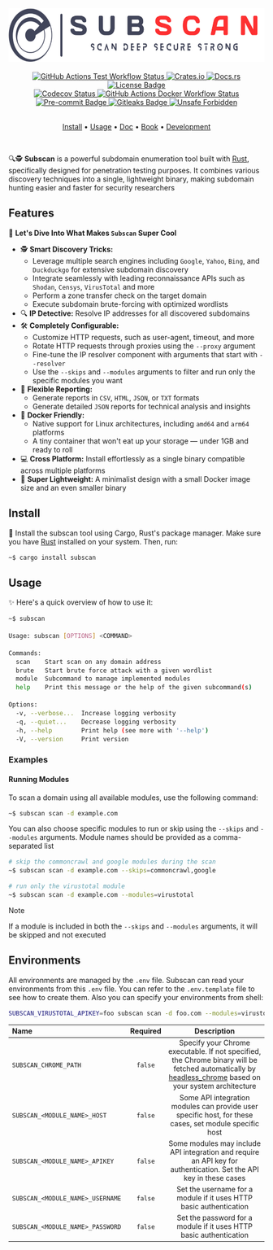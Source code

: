 <!-- markdownlint-disable MD033 MD041 -->
<div align="center">
  <picture>
    <source media="(prefers-color-scheme: dark)" srcset="https://github.com/eredotpkfr/subscan/blob/main/assets/logo-light.png?raw=true">
    <img alt="Subscan Logo" height="105px" src="https://github.com/eredotpkfr/subscan/blob/main/assets/logo-dark.png?raw=true">
  </picture>
</div>
<br>
<div align="center">
  <a href="https://github.com/eredotpkfr/subscan/actions/workflows/tests.yml">
    <picture>
      <source media="(prefers-color-scheme: dark)" srcset="https://img.shields.io/github/actions/workflow/status/eredotpkfr/subscan/tests.yml?label=test&logo=Github&labelColor=ff3030&color=e6e6e6">
      <img alt="GitHub Actions Test Workflow Status" src="https://img.shields.io/github/actions/workflow/status/eredotpkfr/subscan/tests.yml?label=test&logo=Github&labelColor=42445a&color=e6e6e6">
    </picture>
  </a>

  <a href="https://crates.io/crates/subscan">
    <picture>
      <source media="(prefers-color-scheme: dark)" srcset="https://img.shields.io/crates/v/subscan?logoColor=white&color=e6e6e6&labelColor=ff3030">
      <img alt="Crates.io" src="https://img.shields.io/crates/v/subscan?labelColor=42445a&color=e6e6e6">
    </picture>
  </a>

  <a href="https://docs.rs/subscan/latest/subscan/">
    <picture>
      <source media="(prefers-color-scheme: dark)" srcset="https://img.shields.io/docsrs/subscan?logoColor=white&color=e6e6e6&labelColor=ff3030">
      <img alt="Docs.rs" src="https://img.shields.io/docsrs/subscan?labelColor=42445a&color=e6e6e6">
    </picture>
  </a>

  <a href="https://github.com/eredotpkfr/subscan/blob/main/LICENSE">
    <picture>
      <source media="(prefers-color-scheme: dark)" srcset="https://img.shields.io/github/license/eredotpkfr/subscan?labelColor=ff3030&color=e6e6e6">
      <img alt="License Badge" src="https://img.shields.io/github/license/eredotpkfr/subscan?labelColor=42445a&color=e6e6e6">
    </picture>
  </a>
</div>
<div align="center">
  <a href="https://app.codecov.io/gh/eredotpkfr/subscan">
    <picture>
      <source media="(prefers-color-scheme: dark)" srcset="https://img.shields.io/codecov/c/gh/eredotpkfr/subscan?labelColor=ff3030&color=e6e6e6&logo=codecov&logoColor=white">
      <img alt="Codecov Status" src="https://img.shields.io/codecov/c/gh/eredotpkfr/subscan?labelColor=42445a&color=e6e6e6&logo=codecov&logoColor=white">
    </picture>
  </a>

  <a href="https://github.com/eredotpkfr/subscan/actions/workflows/docker.yml">
    <picture>
      <source media="(prefers-color-scheme: dark)" srcset="https://img.shields.io/github/actions/workflow/status/eredotpkfr/subscan/docker.yml?label=docker&logo=Docker&labelColor=ff3030&color=e6e6e6&logoColor=white">
      <img alt="GitHub Actions Docker Workflow Status" src="https://img.shields.io/github/actions/workflow/status/eredotpkfr/subscan/docker.yml?label=docker&logo=Docker&labelColor=42445a&color=e6e6e6&logoColor=white">
    </picture>
  </a>
</div>
<div align="center">
  <a href="https://pre-commit.com/">
    <picture>
      <source media="(prefers-color-scheme: dark)" srcset="https://img.shields.io/badge/pre--commit-enabled-brightgreen?logo=pre-commit&logoColor=white&color=e6e6e6&labelColor=ff3030">
      <img alt="Pre-commit Badge" src="https://img.shields.io/badge/pre--commit-enabled-brightgreen?logo=pre-commit&logoColor=white&color=e6e6e6&labelColor=42445a">
    </picture>
  </a>

  <a href="https://gitleaks.io/">
    <picture>
      <source media="(prefers-color-scheme: dark)" srcset="https://img.shields.io/badge/protected%20by-gitleaks-blue?color=e6e6e6&labelColor=ff3030">
      <img alt="Gitleaks Badge" src="https://img.shields.io/badge/protected%20by-gitleaks-blue?color=e6e6e6&labelColor=42445a">
    </picture>
  </a>

  <a href="https://github.com/rust-secure-code/safety-dance/">
    <picture>
      <source media="(prefers-color-scheme: dark)" srcset="https://img.shields.io/badge/unsafe-forbidden-success.svg?color=e6e6e6&labelColor=ff3030">
      <img alt="Unsafe Forbidden" src="https://img.shields.io/badge/unsafe-forbidden-success.svg?color=e6e6e6&labelColor=42445a">
    </picture>
  </a>
</div>
<br>
<p align="center">
  <a href="https://github.com/eredotpkfr/subscan?tab=readme-ov-file#install">Install</a> •
  <a href="https://github.com/eredotpkfr/subscan?tab=readme-ov-file#usage">Usage</a> •
  <a href="https://docs.rs/subscan/latest/subscan/">Doc</a> •
  <a href="https://erdoganyoksul.com/subscan/">Book</a> •
  <a href="#">Development</a>
</p>
<br>
<!-- markdownlint-enable MD033 MD041 -->

🔍🕵️ **Subscan** is a powerful subdomain enumeration tool built with [Rust](https://www.rust-lang.org/), specifically designed for penetration testing purposes. It combines various discovery techniques into a single, lightweight binary, making subdomain hunting easier and faster for security researchers

<!-- markdownlint-disable MD007 -->
## Features

🎯 **Let's Dive Into What Makes `Subscan` Super Cool**

- 🕵️ **Smart Discovery Tricks:**
   - Leverage multiple search engines including `Google`, `Yahoo`, `Bing`, and `Duckduckgo` for extensive subdomain discovery
   - Integrate seamlessly with leading reconnaissance APIs such as `Shodan`, `Censys`, `VirusTotal` and more
   - Perform a zone transfer check on the target domain
   - Execute subdomain brute-forcing with optimized wordlists
- 🔍 **IP Detective:** Resolve IP addresses for all discovered subdomains
- 🛠️ **Completely Configurable:**
   - Customize HTTP requests, such as user-agent, timeout, and more
   - Rotate HTTP requests through proxies using the `--proxy` argument
   - Fine-tune the IP resolver component with arguments that start with `--resolver`
   - Use the `--skips` and `--modules` arguments to filter and run only the specific modules you want
- 📎 **Flexible Reporting:**
   - Generate reports in `CSV`, `HTML`, `JSON`, or `TXT` formats
   - Generate detailed `JSON` reports for technical analysis and insights
- 🐳 **Docker Friendly:**
   - Native support for Linux architectures, including `amd64` and `arm64` platforms
   - A tiny container that won't eat up your storage — under 1GB and ready to roll
- 💻 **Cross Platform:** Install effortlessly as a single binary compatible across multiple platforms
- 🚀 **Super Lightweight:** A minimalist design with a small Docker image size and an even smaller binary

<!-- markdownlint-enable MD007 -->

## Install

🦀 Install the subscan tool using Cargo, Rust's package manager. Make sure you have [Rust](https://www.rust-lang.org/) installed on your system. Then, run:

```bash
~$ cargo install subscan
```

## Usage

✨ Here's a quick overview of how to use it:

```bash
~$ subscan

Usage: subscan [OPTIONS] <COMMAND>

Commands:
  scan    Start scan on any domain address
  brute   Start brute force attack with a given wordlist
  module  Subcommand to manage implemented modules
  help    Print this message or the help of the given subcommand(s)

Options:
  -v, --verbose...  Increase logging verbosity
  -q, --quiet...    Decrease logging verbosity
  -h, --help        Print help (see more with '--help')
  -V, --version     Print version
```

### Examples

#### Running Modules

To scan a domain using all available modules, use the following command:

```bash
~$ subscan scan -d example.com
```

You can also choose specific modules to run or skip using the `--skips` and `--modules` arguments. Module names should be provided as a comma-separated list

```bash
# skip the commoncrawl and google modules during the scan
~$ subscan scan -d example.com --skips=commoncrawl,google
```

```bash
# run only the virustotal module
~$ subscan scan -d example.com --modules=virustotal
```

> [!NOTE]
> If a module is included in both the `--skips` and `--modules` arguments, it will be skipped and not executed

## Environments

All environments are managed by the `.env` file. Subscan can read your environments from this `.env` file. You can refer to the `.env.template` file to see how to create them. Also you can specify your environments from shell:

```bash
SUBSCAN_VIRUSTOTAL_APIKEY=foo subscan scan -d foo.com --modules=virustotal
```

<!-- markdownlint-disable MD033 MD041 -->
<div align="center">

| Name                           | Required | Description |
| :----------------------------- | :------: | :---------: |
| `SUBSCAN_CHROME_PATH`          | `false`  | Specify your Chrome executable. If not specified, the Chrome binary will be fetched automatically by <a href="https://github.com/rust-headless-chrome/rust-headless-chrome/">headless_chrome<a/> based on your system architecture |
| `SUBSCAN_<MODULE_NAME>_HOST` | `false`  | Some API integration modules can provide user specific host, for these cases, set module specific host |
| `SUBSCAN_<MODULE_NAME>_APIKEY` | `false`  | Some modules may include API integration and require an API key for authentication. Set the API key in these cases |
| `SUBSCAN_<MODULE_NAME>_USERNAME` | `false`  | Set the username for a module if it uses HTTP basic authentication |
| `SUBSCAN_<MODULE_NAME>_PASSWORD` | `false`  | Set the password for a module if it uses HTTP basic authentication |

</div>
<!-- markdownlint-enable MD033 MD041 -->

